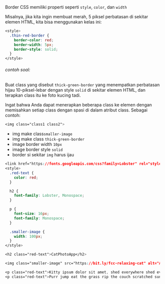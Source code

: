 Border CSS memiliki properti seperti `style`, `color`, dan `width`



Misalnya, jika kita ingin membuat merah, 5 piksel perbatasan di sekitar elemen HTML, kita bisa menggunakan kelas ini:

```css
<style>
  .thin-red-border {
    border-color: red;
    border-width: 5px;
    border-style: solid;
  }
</style>
```



###### contoh soal:

Buat class yang disebut `thick-green-border` yang menempatkan perbatasan hijau 10-piksel-lebar dengan style `solid` di sekitar elemen HTML, dan terapkan class itu ke foto kucing tadi.

   Ingat bahwa Anda dapat menerapkan beberapa class ke elemen dengan memisahkan setiap class dengan spasi di dalam atribut class. Sebagai contoh:

```css
<img class="class1 class2">
```

* img make class`smaller-image`
* img make class `thick-green-border`
* image border width `10px`
* image border style `solid`
* border si sekitar `img` harus ijau

```css
<link href="https://fonts.googleapis.com/css?family=Lobster" rel="stylesheet" type="text/css">
<style>
  .red-text {
    color: red;
  }

  h2 {
    font-family: Lobster, Monospace;
  }

  p {
    font-size: 16px;
    font-family: Monospace;
  }

  .smaller-image {
    width: 100px;
  }
</style>

<h2 class="red-text">CatPhotoApp</h2>

<img class="smaller-image" src="https://bit.ly/fcc-relaxing-cat" alt="A cute orange cat lying on its back. ">

<p class="red-text">Kitty ipsum dolor sit amet, shed everywhere shed everywhere stretching attack your ankles chase the red dot, hairball run catnip eat the grass sniff.</p>
<p class="red-text">Purr jump eat the grass rip the couch scratched sunbathe, shed everywhere rip the couch sleep in the sink fluffy fur catnip scratched.</p>
```



